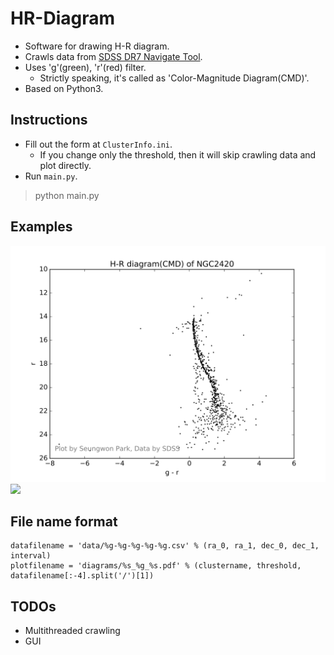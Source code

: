 # HR-Diagram

- Software for drawing H-R diagram.
- Crawls data from [SDSS DR7 Navigate Tool](http://skyserver.sdss.org/dr7/sp/tools/chart/navi.asp).
- Uses 'g'(green), 'r'(red) filter.
	- Strictly speaking, it's called as 'Color-Magnitude Diagram(CMD)'.
- Based on Python3.


## Instructions
- Fill out the form at `ClusterInfo.ini`.
  - If you change only the threshold, then it will skip crawling data and plot directly.
- Run `main.py`.
> python main.py

## Examples

<img src='./img/NGC2420_99_114.543-114.665-21.526-21.641-0.002.png'>
<img src='.img/M67_99_132.732-133.009-11.7161-11.9978-0.002.png'>

## File name format
```
datafilename = 'data/%g-%g-%g-%g-%g.csv' % (ra_0, ra_1, dec_0, dec_1, interval)
plotfilename = 'diagrams/%s_%g_%s.pdf' % (clustername, threshold, datafilename[:-4].split('/')[1])
```

## TODOs

- Multithreaded crawling
- GUI
